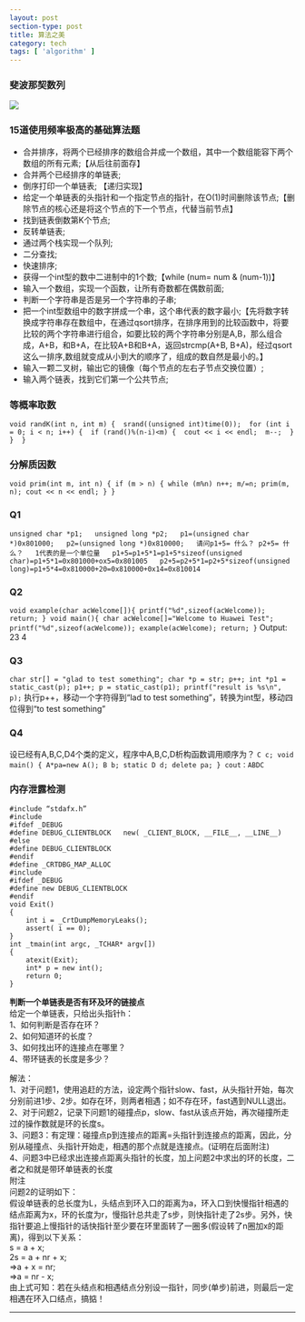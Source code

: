 ```yaml
---
layout: post
section-type: post
title: 算法之美
category: tech
tags: [ 'algorithm' ]
---
```


### 斐波那契数列
![](http://www.opendrive.com/files/MzdfNDIyM19pUDJaVF85MDJm/斐波那契数列.jpg)

### 15道使用频率极高的基础算法题
- 合并排序，将两个已经排序的数组合并成一个数组，其中一个数组能容下两个数组的所有元素;【从后往前面存】
- 合并两个已经排序的单链表;
- 倒序打印一个单链表; 【递归实现】
- 给定一个单链表的头指针和一个指定节点的指针，在O(1)时间删除该节点;【删除节点的核心还是将这个节点的下一个节点，代替当前节点】
- 找到链表倒数第K个节点;
- 反转单链表;
- 通过两个栈实现一个队列;
- 二分查找;
- 快速排序;
- 获得一个int型的数中二进制中的1个数;【while (num= num & (num-1))】
- 输入一个数组，实现一个函数，让所有奇数都在偶数前面;
- 判断一个字符串是否是另一个字符串的子串;
- 把一个int型数组中的数字拼成一个串，这个串代表的数字最小;【先将数字转换成字符串存在数组中，在通过qsort排序，在排序用到的比较函数中，将要比较的两个字符串进行组合，如要比较的两个字符串分别是A,B，那么组合成，A+B，和B+A，在比较A+B和B+A，返回strcmp(A+B, B+A)，经过qsort这么一排序,数组就变成从小到大的顺序了，组成的数自然是最小的。】
- 输入一颗二叉树，输出它的镜像（每个节点的左右子节点交换位置）;
- 输入两个链表，找到它们第一个公共节点;

### 等概率取数

`void randK(int n, int m)
{ 
    srand((unsigned int)time(0)); 
    for (int i = 0; i < n; i++) { 
        if (rand()%(n-i)<m) { 
            cout << i << endl; 
            m--; 
        } 
     } 
}`

### 分解质因数

`void prim(int m, int n)
 {
     if (m > n)
     {
         while (m%n) n++;
         m/=n;
         prim(m, n);
         cout << n << endl;
     }
 }`

### Q1

`unsigned char *p1;  
unsigned long *p2;  
p1=(unsigned char *)0x801000;  
p2=(unsigned long *)0x810000;  
请问p1+5= 什么？ p2+5= 什么？  
1代表的是一个单位量  
p1+5=p1+5*1=p1+5*sizeof(unsigned char)=p1+5*1=0x801000+ox5=0x801005  
p2+5=p2+5*1=p2+5*sizeof(unsigned long)=p1+5*4=0x810000+20=0x810000+0x14=0x810014`

### Q2

`void example(char acWelcome[]){
    printf("%d",sizeof(acWelcome));
    return;
}
void main(){
    char acWelcome[]="Welcome to Huawei Test";
printf("%d",sizeof(acWelcome));
    example(acWelcome);
    return;
}` 
Output: 23 4

### Q3

`char str[] = "glad to test something";
char *p = str;
p++;
int *p1 = static_cast(p);
p1++;
p = static_cast(p1);
printf("result is %s\n", p);`
执行p++，移动一个字符得到“lad to test something”，转换为int型，移动四位得到“to test something”

### Q4

设已经有A,B,C,D4个类的定义，程序中A,B,C,D析构函数调用顺序为？
`
	C c;
	void main()
	{
	    A*pa=new A();
	    B b;
	    static D d;
	    delete pa;
	}
	cout：ABDC
`

### 内存泄露检测
	#include “stdafx.h”
	#include 
	#ifdef _DEBUG
	#define DEBUG_CLIENTBLOCK   new( _CLIENT_BLOCK, __FILE__, __LINE__)
	#else
	#define DEBUG_CLIENTBLOCK
	#endif
	#define _CRTDBG_MAP_ALLOC
	#include 
	#ifdef _DEBUG
	#define new DEBUG_CLIENTBLOCK
	#endif
	void Exit()
	{
	    int i = _CrtDumpMemoryLeaks();
	    assert( i == 0);
	}
	int _tmain(int argc, _TCHAR* argv[])
	{
	    atexit(Exit);
	    int* p = new int();
	    return 0;
	}

**判断一个单链表是否有环及环的链接点**  
给定一个单链表，只给出头指针h：  
1、如何判断是否存在环？  
2、如何知道环的长度？  
3、如何找出环的连接点在哪里？  
4、带环链表的长度是多少？  

解法：  
1、对于问题1，使用追赶的方法，设定两个指针slow、fast，从头指针开始，每次分别前进1步、2步。如存在环，则两者相遇；如不存在环，fast遇到NULL退出。  
2、对于问题2，记录下问题1的碰撞点p，slow、fast从该点开始，再次碰撞所走过的操作数就是环的长度s。  
3、问题3：有定理：碰撞点p到连接点的距离=头指针到连接点的距离，因此，分别从碰撞点、头指针开始走，相遇的那个点就是连接点。(证明在后面附注)  
4、问题3中已经求出连接点距离头指针的长度，加上问题2中求出的环的长度，二者之和就是带环单链表的长度  
附注  
问题2的证明如下：  
假设单链表的总长度为L，头结点到环入口的距离为a，环入口到快慢指针相遇的结点距离为x，环的长度为r，慢指针总共走了s步，则快指针走了2s步。另外，快指针要追上慢指针的话快指针至少要在环里面转了一圈多(假设转了n圈加x的距离)，得到以下关系：  
    s = a + x;  
    2s = a + nr + x;  
    =>a + x = nr;  
    =>a = nr - x;  
由上式可知：若在头结点和相遇结点分别设一指针，同步(单步)前进，则最后一定相遇在环入口结点，搞掂！

----------
